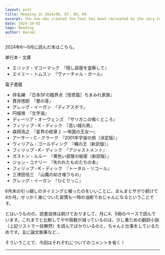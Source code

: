 ```yaml
---
layout: post
title: Reading in 2024/06, 07, 08, 09
excerpt: The one who created the tool has been recreated by the very tool itself.
date: 2024-10-01
tags: Reading
author: Haruki
---
```


2024年6～9月に読んだ本はこちら。

単行本・文庫

* エリック・マコーマック　『隠し部屋を査察して』
* エイミー・トムスン　『ヴァーチャル・ガール』

電子書籍

* 伴名練　『日本SFの臨界点［怪奇篇］ちまみれ家族』
* 貫井徳郎　『悪の芽』
* グレッグ・イーガン　『ディアスポラ』
* 円城塔　『文字渦』
* ディーリア・オーウェンズ　『ザリガニの鳴くところ』
* フィリップ・K・ディック　『高い城の男』
* 森岡浩之　『星界の紋章１ ―帝国の王女―』
* アーサー・C・クラーク　『2001年宇宙の旅（決定版）』
* ウィリアム・ゴールディング　『蠅の王（新訳版）』
* フィリップ・K・ディック　『アジャストメント』
* ガストン・ルルー　『黄色い部屋の秘密（新訳版）』
* ジョン・コナリー　『失われたものたちの本』
* フィリップ・K・ディック　『トータル・リコール』
* 三津田信三　『山魔の如き嗤うもの』
* グレッグ・イーガン　『ひとりっこ』

6月末の引っ越しのタイミングと被ったのをいいことに、まんまとサボり続けて4か月。せっかく身についた習慣も一時の油断でおじゃんになるということです。

とはいうものの、読書自体は続けておりまして、月に4、5冊のペースで読んでいます。これまでと比較してやや冊数が減っているのは、少し重ための翻訳小説（上記リストで一目瞭然）を読んでばかりいるのと、ちゃんと仕事をしているためです。主に論文執筆など…

そういうことで、今回はそれぞれについてのコメントを省く！

-----
